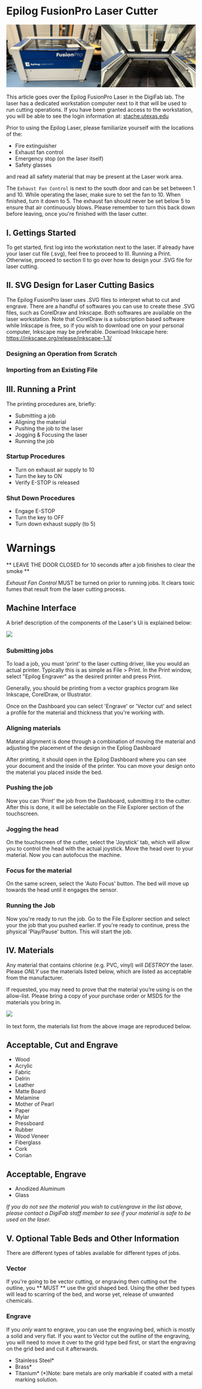 # Epilog FusionPro Laser Cutter

![](../img/laser/EpilogLaser.JPG)

This article goes over the Epilog FusionPro Laser in the DigiFab lab. The laser has a dedicated workstation computer next to it that will be used to run cutting operations. If you have been granted access to the workstation, you will be able to see the login information at: [stache.utexas.edu](https://stache.utexas.edu/)

Prior to using the Epilog Laser, please familiarize yourself with the locations of the:

+ Fire extinguisher
+ Exhaust fan control
+ Emergency stop (on the laser itself)
+ Safety glasses

and read all safety material that may be present at the Laser work area.

The `Exhaust Fan Control` is next to the south door and can be set between 1 and 10. While operating the laser, make sure to set the fan to 10. When finished, turn it down to 5. The exhaust fan should never be set below 5 to ensure that air continuously blows.
Please remember to turn this back down before leaving, once you're finished with the laser cutter.

## I. Gettings Started

To get started, first log into the workstation next to the laser. If already have your laser cut file (.svg), feel free to proceed to III. Running a Print. Otherwise, proceed to section II to go over how to design your .SVG file for laser cutting.


## II. SVG Design for Laser Cutting Basics

The Epilog FusionPro laser uses .SVG files to interpret what to cut and engrave. There are a handful of softwares you can use to create these .SVG files, such as CorelDraw and Inkscape. Both softwares are available on the laser workstation. Note that CorelDraw is a subscription based software while Inkscape is free, so if you wish to download one on your personal computer, Inkscape may be preferable. Download Inkscape here: https://inkscape.org/release/inkscape-1.3/

### Designing an Operation from Scratch


### Importing from an Existing File



## III. Running a Print
The printing procedures are, briefly: 

+ Submitting a job
+ Aligning the material
+ Pushing the job to the laser
+ Jogging & Focusing the laser
+ Running the job

### Startup Procedures

+ Turn on exhaust air supply to 10
+ Turn the key to ON
+ Verify E-STOP is released

### Shut Down Procedures

+ Engage E-STOP
+ Turn the key to OFF
+ Turn down exhaust supply (to 5)

# Warnings
** LEAVE THE DOOR CLOSED for 10 seconds after a job finishes to clear the smoke **

*Exhaust Fan Control* MUST be turned on prior to running jobs. It clears toxic fumes that result from the laser cutting process.

## Machine Interface
A brief description of the components of the Laser's Ui is explained below:

![](../img/laser/touch_interface.JPG)

###    Submitting jobs
To load a job, you must 'print' to the laser cutting driver, like you would an actual printer. Typically this is as simple as File > Print. In the Print window, select "Epilog Engraver" as the desired printer and press Print.

Generally, you should be printing from a vector graphics program like Inkscape, CorelDraw, or Illustrator.

Once on the Dashboard you can select 'Engrave' or 'Vector cut' and select a profile for the material and thickness that you're working with. 

### Aligning materials 
Materal alignment is done through a combination of moving the material and adjusting the placement of the design in the Epliog Dashboard

After printing, it should open in the Epilog Dashboard where you can see your document and the inside of the printer. You can move your design onto the material you placed inside the bed.

### Pushing the job 
Now you can 'Print' the job from the Dashboard, submitting it to the cutter. After this is done, it will be selectable on the File Explorer section of the touchscreen. 

###    Jogging the head
On the touchscreen of the cutter, select the 'Joystick' tab, which will allow you to control the head with the actual joystick. Move the head over to your material. Now you can autofocus the machine.

###    Focus for the material
On the same screen, select the 'Auto Focus' button. The bed will move up towards the head until it engages the sensor.

### Running the Job
Now you're ready to run the job. Go to the File Explorer section and select your the job that you pushed earlier. If you're ready to continue, press the physical 'Play/Pause' button. This will start the job. 


## IV. Materials
Any material that contains chlorine (e.g. PVC, vinyl) will *DESTROY* the laser. Please *ONLY* use the materials listed below, which are listed as acceptable from the manufacturer.

If requested, you may need to prove that the material you’re using is on the allow-list. Please bring a copy of your purchase order or MSDS for the materials you bring in.

![](../img/laser/materials.JPG)


In text form, the materials list from the above image are reproduced below.

## Acceptable, Cut and Engrave
  + Wood
  + Acrylic
  + Fabric
  + Delrin
  + Leather
  + Matte Board
  + Melamine
  + Mother of Pearl
  + Paper
  + Mylar
  + Pressboard
  + Rubber
  + Wood Veneer
  + Fiberglass
  + Cork
  + Corian

## Acceptable, Engrave

  + Anodized Aluminum
  + Glass

*If you do not see the material you wish to cut/engrave in the list above, please contact a DigiFab staff member to see if your material is safe to be used on the laser.*


## V. Optional Table Beds and Other Information
There are different types of tables available for different types of jobs. 

### Vector
If you're going to be vector cutting, or engraving then cutting out the outline, you ** MUST ** use the grid shaped bed. Using the other bed types will lead to scarring of the bed, and worse yet, release of unwanted chemicals. 

### Engrave
If you _only_ want to engrave, you can use the engraving bed, which is mostly a solid and very flat. If you want to Vector cut the outline of the engraving, you will need to move it over to the grid type bed first, or start the engraving on the grid bed and cut it afterwards.
  + Stainless Steel*
  + Brass*
  + Titanium*
(*)Note: bare metals are only markable if coated with a metal marking solution.

